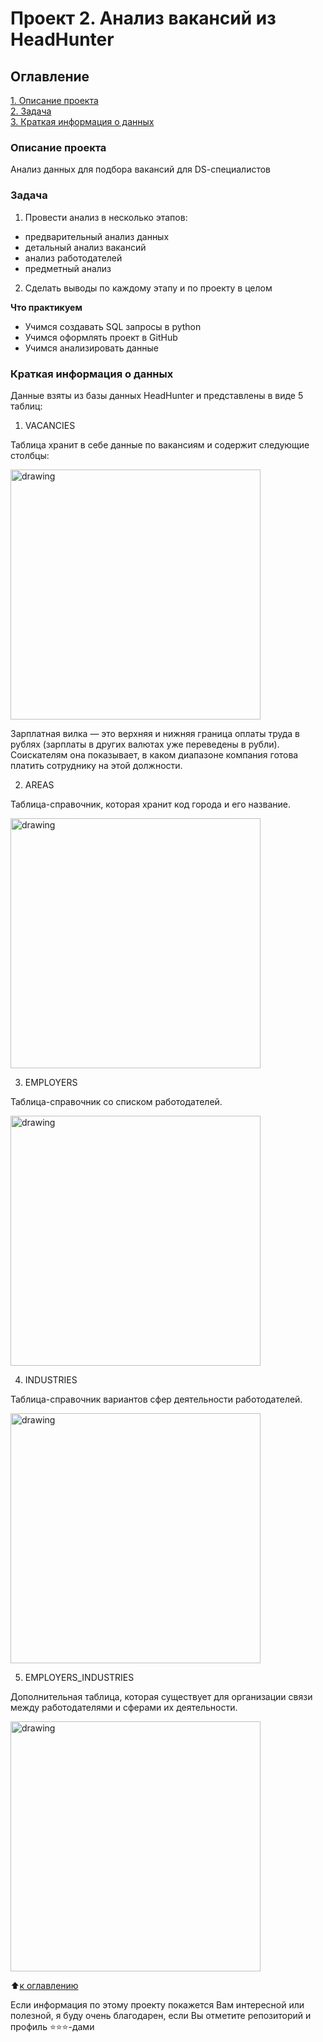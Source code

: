 # Проект 2. Анализ вакансий из HeadHunter

## Оглавление
[1. Описание проекта](https://github.com/Lev-Tegai/sf_data_science/blob/main/Project-2/README.md#%D0%BE%D0%BF%D0%B8%D1%81%D0%B0%D0%BD%D0%B8%D0%B5-%D0%BF%D1%80%D0%BE%D0%B5%D0%BA%D1%82%D0%B0)\
[2. Задача](https://github.com/Lev-Tegai/sf_data_science/blob/main/Project-2/README.md#%D0%B7%D0%B0%D0%B4%D0%B0%D1%87%D0%B0)\
[3. Краткая информация о данных](https://github.com/Lev-Tegai/sf_data_science/tree/main/SkillFactory/project_2#%D0%BA%D1%80%D0%B0%D1%82%D0%BA%D0%B0%D1%8F-%D0%B8%D0%BD%D1%84%D0%BE%D1%80%D0%BC%D0%B0%D1%86%D0%B8%D1%8F-%D0%BE-%D0%B4%D0%B0%D0%BD%D0%BD%D1%8B%D1%85)

### Описание проекта
Анализ данных для подбора вакансий для DS-cпециалистов


### Задача
1. Провести анализ в несколько этапов:
* предварительный анализ данных
* детальный анализ вакансий
* анализ работодателей
* предметный анализ
2. Сделать выводы по каждому этапу и по проекту в целом

**Что практикуем**
- Учимся создавать SQL запросы в python
- Учимся оформлять проект в GitHub
- Учимся анализировать данные


### Краткая информация о данных
Данные взяты из базы данных HeadHunter и представлены в виде 5 таблиц:

1. VACANCIES

Таблица хранит в себе данные по вакансиям и содержит следующие столбцы:

<left> <img src = https://lms.skillfactory.ru/assets/courseware/v1/837cf6ff79f483e387a16c993634f3e4/asset-v1:SkillFactory+DSPR-2.0+14JULY2021+type@asset+block/SQL_pj2_2_2.png
alt="drawing" style="width:400px;">

Зарплатная вилка — это верхняя и нижняя граница оплаты труда в рублях (зарплаты в других валютах уже переведены в рубли). Соискателям она показывает, в каком диапазоне компания готова платить сотруднику на этой должности.


2. AREAS

Таблица-справочник, которая хранит код города и его название.

<left> <img src = https://lms.skillfactory.ru/assets/courseware/v1/837cf6ff79f483e387a16c993634f3e4/asset-v1:SkillFactory+DSPR-2.0+14JULY2021+type@asset+block/SQL_pj2_2_3.png
alt="drawing" style="width:400px;">


3. EMPLOYERS

Таблица-справочник со списком работодателей.

<left> <img src = https://lms.skillfactory.ru/assets/courseware/v1/837cf6ff79f483e387a16c993634f3e4/asset-v1:SkillFactory+DSPR-2.0+14JULY2021+type@asset+block/SQL_pj2_2_4.png
alt="drawing" style="width:400px;">


4. INDUSTRIES

Таблица-справочник вариантов сфер деятельности работодателей.

<left> <img src = https://lms.skillfactory.ru/assets/courseware/v1/837cf6ff79f483e387a16c993634f3e4/asset-v1:SkillFactory+DSPR-2.0+14JULY2021+type@asset+block/SQL_pj2_2_5.png
alt="drawing" style="width:400px;">


5. EMPLOYERS_INDUSTRIES

Дополнительная таблица, которая существует для организации связи между работодателями и сферами их деятельности.

<left> <img src = https://lms.skillfactory.ru/assets/courseware/v1/837cf6ff79f483e387a16c993634f3e4/asset-v1:SkillFactory+DSPR-2.0+14JULY2021+type@asset+block/SQL_pj2_2_6.png
alt="drawing" style="width:400px;">


:arrow_up:[к оглавлению](https://github.com/Lev-Tegai/sf_data_science/blob/main/Project-2/README.md#%D0%BE%D0%B3%D0%BB%D0%B0%D0%B2%D0%BB%D0%B5%D0%BD%D0%B8%D0%B5)


Если информация по этому проекту покажется Вам интересной или полезной, я буду очень благодарен, если Вы отметите репозиторий и профиль ⭐️⭐️⭐️-дами
